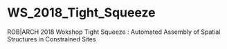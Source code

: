 # WS_2018_Tight_Squeeze
ROB|ARCH 2018 Wokshop Tight Squeeze : Automated Assembly of Spatial Structures in Constrained Sites
